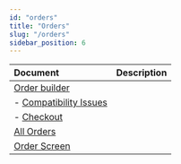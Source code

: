 ```yaml
---
id: "orders"
title: "Orders"
slug: "/orders"
sidebar_position: 6
---
```


| **Document** | **Description** |
| :- | :- |
| [Order builder](/ai-marketplace/orders/order-builder) | 
| - [Compatibility Issues](/ai-marketplace/orders/order-builder/compatibility) |
| - [Checkout](/ai-marketplace/orders/order-builder/checkout) | 
| [All Orders](/ai-marketplace/orders/all-orders) | 
| [Order Screen](/ai-marketplace/orders/order) |